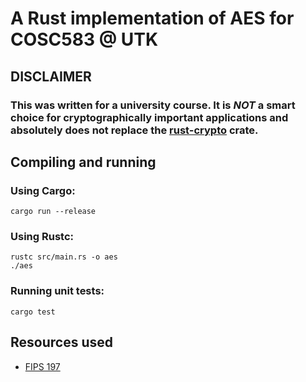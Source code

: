 # A Rust implementation of AES for COSC583 @ UTK
## DISCLAIMER
### This was written for a university course. It is ***NOT*** a smart choice for cryptographically important applications and absolutely does not replace the [rust-crypto](https://crates.io/crates/rust-crypto) crate.

## Compiling and running
### Using Cargo:
```
cargo run --release
```

### Using Rustc:
```
rustc src/main.rs -o aes
./aes
```

### Running unit tests:
```
cargo test
```

## Resources used
- [FIPS 197](https://nvlpubs.nist.gov/nistpubs/FIPS/NIST.FIPS.197.pdf)